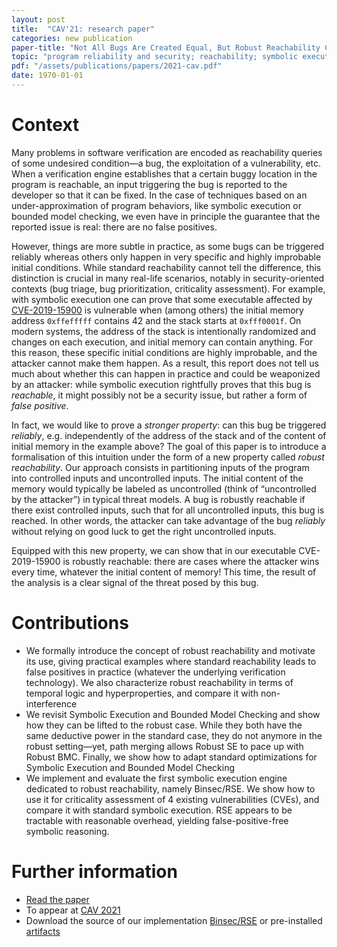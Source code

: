 ```yaml
---
layout: post
title:  "CAV'21: research paper"
categories: new publication
paper-title: "Not All Bugs Are Created Equal, But Robust Reachability Can Tell The Difference"
topic: "program reliability and security; reachability; symbolic execution;"
pdf: "/assets/publications/papers/2021-cav.pdf"
date: 1970-01-01
---
```


# Context

Many problems in software verification are encoded as reachability queries of
some undesired condition—a bug, the exploitation of a vulnerability, etc. When
a verification engine establishes that a certain buggy location in the program
is reachable, an input triggering the bug is reported to the developer so that
it can be fixed. In the case of techniques based on an under-approximation of
program behaviors, like symbolic execution or bounded model checking, we even
have in principle the guarantee that the reported issue is real: there are no
false positives.

However, things are more subtle in practice, as some bugs can be triggered
reliably whereas others only happen in very specific and highly improbable
initial conditions. While standard reachability cannot tell the difference,
this distinction is crucial in many real-life scenarios, notably in
security-oriented contexts (bug triage, bug prioritization, criticality
assessment). For example, with symbolic execution one can prove that some
executable affected by [CVE-2019-15900](https://nvd.nist.gov/vuln/detail/CVE-2019-15900) is vulnerable when (among others) the
initial memory address `0xffefffff` contains 42 and the stack starts at
`0xfff0001f`. On modern systems, the address of the stack is intentionally
randomized and changes on each execution, and initial memory can contain
anything. For this reason, these specific initial conditions are highly
improbable, and the attacker cannot make them happen. As a result, this report
does not tell us much about whether this can happen in practice and could be
weaponized by an attacker: while symbolic execution rightfully proves that this
bug is *reachable*, it might possibly not be a security issue, but rather a
form of *false positive*.

In fact, we would like to prove a *stronger property*: can this bug be
triggered *reliably*, e.g. independently of the address of the stack and of the
content of initial memory in the example above? The goal of this paper is to
introduce a formalisation of this intuition under the form of a new property
called *robust reachability*.  Our approach consists in partitioning inputs of
the program into controlled inputs and uncontrolled inputs.  The initial
content of the memory would typically be labeled as uncontrolled (think of
“uncontrolled by the attacker”) in typical threat models.  A bug is robustly
reachable if there exist controlled inputs, such that for all uncontrolled
inputs, this bug is reached.  In other words, the attacker can take advantage
of the bug *reliably* without relying on good luck to get the right
uncontrolled inputs.

Equipped with this new property, we can show that in our executable
CVE-2019-15900 is robustly reachable: there are cases where the attacker wins
every time, whatever the initial content of memory! This time, the result of
the analysis is a clear signal of the threat posed by this bug.

# Contributions

- We formally introduce the concept of robust reachability and motivate its use, giving practical examples where standard reachability
leads to false positives in practice (whatever the underlying verification technology). We also characterize robust reachability in terms of temporal logic
and hyperproperties, and compare it with non-interference
- We revisit Symbolic Execution and Bounded Model Checking and show how they can be lifted to the robust case. While they
both have the same deductive power in the standard case, they do not anymore in the robust setting—yet, path merging allows Robust SE to pace up
with Robust BMC. Finally, we show how to adapt standard optimizations
for Symbolic Execution and Bounded Model Checking
- We implement and evaluate the first symbolic execution engine
dedicated to robust reachability, namely Binsec/RSE. We show how to
use it for criticality assessment of 4 existing vulnerabilities (CVEs), and
compare it with standard symbolic execution. RSE appears to be tractable
with reasonable overhead, yielding false-positive-free symbolic reasoning.

# Further information
- [Read the paper](/assets/publications/papers/2021-cav.pdf)
- To appear at [CAV 2021](http://i-cav.org/2021/)
- Download the source of our implementation [Binsec/RSE](https://github.com/binsec/cav2021-artifacts) or pre-installed [artifacts](https://zenodo.org/record/4721753)
